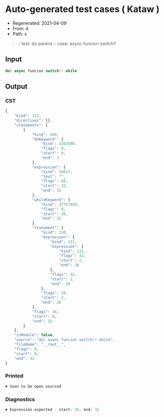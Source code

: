 # Auto-generated test cases ( Kataw )
- Regenerated: 2021-04-09
- From: d
- Path: s
> :: test: do parens
> :: case: async funcion switch!!
## Input

`````js
do( async funcion switch!! while
`````

## Output
### CST

```javascript
{
    "kind": 122,
    "directives": [],
    "statements": [
        {
            "kind": 169,
            "doKeyword": {
                "kind": 4202580,
                "flags": 0,
                "start": 0,
                "end": 2
            },
            "expression": {
                "kind": 16637,
                "text": "",
                "flags": 68,
                "start": 32,
                "end": 32
            },
            "whileKeyword": {
                "kind": 37757028,
                "flags": 0,
                "start": 26,
                "end": 32
            },
            "statement": {
                "kind": 120,
                "expression": {
                    "kind": 121,
                    "expression": {
                        "kind": 132,
                        "flags": 32,
                        "start": 2,
                        "end": 26
                    },
                    "flags": 32,
                    "start": 2,
                    "end": 26
                },
                "flags": 16,
                "start": 2,
                "end": 26
            },
            "flags": 16,
            "start": 0,
            "end": 32
        }
    ],
    "isModule": false,
    "source": "do( async funcion switch!! while",
    "fileName": "__root__",
    "flags": 0,
    "start": 0,
    "end": 32
}
```

### Printed

```javascript
✖ Soon to be open sourced
```

### Diagnostics

```javascript
✖ Expression expected - start: 26, end: 32

```

